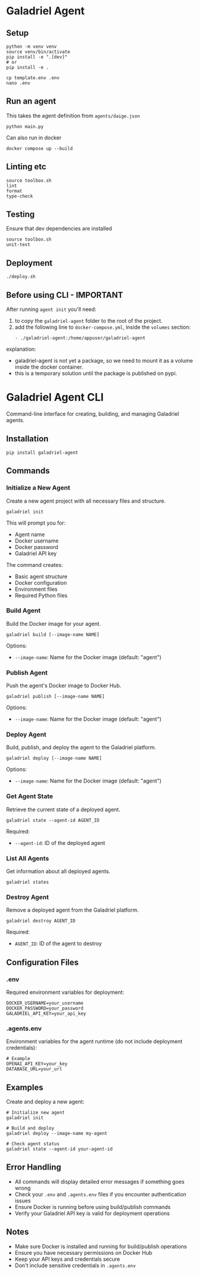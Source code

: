 # Galadriel Agent

## Setup
```shell
python -m venv venv
source venv/bin/activate
pip install -e ".[dev]"
# or 
pip install -e .

cp template.env .env
nano .env
```

## Run an agent
This takes the agent definition from `agents/daige.json`
```shell
python main.py
```
Can also run in docker
```shell
docker compose up --build
```


## Linting etc
```shell
source toolbox.sh
lint
format
type-check
```

## Testing
Ensure that dev dependencies are installed
```shell
source toolbox.sh
unit-test
```


## Deployment

```shell
./deploy.sh
```

## Before using CLI - IMPORTANT

After running `agent init` you'll need:
1.  to copy the `galadriel-agent` folder to the root of the project.
2. add the following line to `docker-compose.yml`, inside the `volumes` section:
    ```
    - ./galadriel-agent:/home/appuser/galadriel-agent
    ```
explanation:
- galadriel-agent is not yet a package, so we need to mount it as a volume inside the docker container.
- this is a temporary solution until the package is published on pypi.


# Galadriel Agent CLI

Command-line interface for creating, building, and managing Galadriel agents.

## Installation
```
pip install galadriel-agent
```

## Commands

### Initialize a New Agent
Create a new agent project with all necessary files and structure.
```
galadriel init
```
This will prompt you for:
- Agent name
- Docker username
- Docker password
- Galadriel API key

The command creates:
- Basic agent structure
- Docker configuration
- Environment files
- Required Python files

### Build Agent
Build the Docker image for your agent.
```
galadriel build [--image-name NAME]
```
Options:
- `--image-name`: Name for the Docker image (default: "agent")

### Publish Agent
Push the agent's Docker image to Docker Hub.
```
galadriel publish [--image-name NAME]
```
Options:
- `--image-name`: Name for the Docker image (default: "agent")

### Deploy Agent
Build, publish, and deploy the agent to the Galadriel platform.
```
galadriel deploy [--image-name NAME]
```
Options:
- `--image-name`: Name for the Docker image (default: "agent")

### Get Agent State
Retrieve the current state of a deployed agent.
```
galadriel state --agent-id AGENT_ID
```
Required:
- `--agent-id`: ID of the deployed agent

### List All Agents
Get information about all deployed agents.
```
galadriel states
```

### Destroy Agent
Remove a deployed agent from the Galadriel platform.
```
galadriel destroy AGENT_ID
```
Required:
- `AGENT_ID`: ID of the agent to destroy

## Configuration Files

### .env
Required environment variables for deployment:
```
DOCKER_USERNAME=your_username
DOCKER_PASSWORD=your_password
GALADRIEL_API_KEY=your_api_key
```

### .agents.env
Environment variables for the agent runtime (do not include deployment credentials):
```
# Example
OPENAI_API_KEY=your_key
DATABASE_URL=your_url
```

## Examples

Create and deploy a new agent:
```
# Initialize new agent
galadriel init

# Build and deploy
galadriel deploy --image-name my-agent

# Check agent status
galadriel state --agent-id your-agent-id
```

## Error Handling

- All commands will display detailed error messages if something goes wrong
- Check your `.env` and `.agents.env` files if you encounter authentication issues
- Ensure Docker is running before using build/publish commands
- Verify your Galadriel API key is valid for deployment operations

## Notes

- Make sure Docker is installed and running for build/publish operations
- Ensure you have necessary permissions on Docker Hub
- Keep your API keys and credentials secure
- Don't include sensitive credentials in `.agents.env`